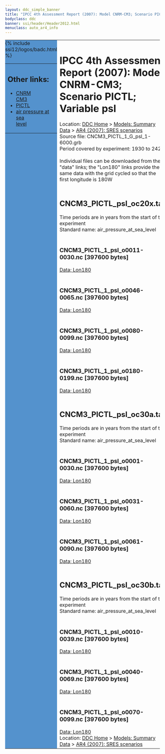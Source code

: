 ```yaml
---
layout: ddc_simple_banner
title: "IPCC 4th Assessment Report (2007): Model CNRM-CM3; Scenario PICTL; Variable psl"
bodyclass: ddc
banner: ssi/header/Header2012.html
menuclass: auto_ar4_info
---
```



<table width="100%" border="0" cellspacing="0" cellpadding="0" style="border-collapse: collapse;">
<tr style="margin:0;padding:0;border:0;">
<td style="margin:0;padding:0;border:0;height:1pt;width:150pt;background:#5492CD;" valign="top" >

<div id="lh-col2" class="auto_ar4_info">
<table class="menumain" bgcolor="#5492CD" cellspacing="0" width="100%" border="0">
<tr><td>
<h2> Other links:</h2>
<ul>
<li><a href="/auto/ar4/model-CNRM-CM3.html">CNRM<br/>CM3</a></li>
<li><a href="/auto/ar4/scenario-PICTL.html">PICTL</a></li>
<li><a href="/auto/ar4/var-air_pressure_at_sea_level.html">air pressure at sea<br/> level</a></li>
</ul>
</td></tr>
{% include ssi12/logos/badc.html %}
</table>
</div>
</td>
<td><h1>IPCC 4th Assessment Report (2007): Model CNRM-CM3; Scenario PICTL; Variable psl</h1>

<!-- Breadcrumb1 -->
<div id="breadcrumb1" align="left">
Location: <a href="/index.html">DDC Home</a> > <a href="/sim/gcm_clim/">Models: Summary Data</a>
> <a href="/sim/gcm_clim/SRES_AR4/index.html">AR4 (2007): SRES scenarios</a>
</div>
<!-- End of Breadcrumb1 -->Source file: CNCM3_PICTL_1_G_psl_1-6000.grb
<br/>
Period covered by experiment: 1930 to 2429<br/>
<br/>Individual files can be downloaded from the "data" links; the "Lon180" links provide the same data
         with the grid cycled so that the first longitude is 180W<br/>
<br/><h2>CNCM3_PICTL_psl_oc20x.tar</h2>
Time periods are in years from the start of the experiment<br/>
Standard name: air_pressure_at_sea_level<br>
<br/><h3>CNCM3_PICTL_1_psl_o0011-0030.nc [397600 bytes]</h3>
<a href="/cgi-bin/downl/ar4_nc/psl/CNCM3_PICTL_1_psl_o0011-0030.nc">Data; </a><a href="/cgi-bin/downl/ar4_nc/psl/CNCM3_PICTL_1_psl_o0011-0030.cyto180.nc"> Lon180</a><br/>
<br/><h3>CNCM3_PICTL_1_psl_o0046-0065.nc [397600 bytes]</h3>
<a href="/cgi-bin/downl/ar4_nc/psl/CNCM3_PICTL_1_psl_o0046-0065.nc">Data; </a><a href="/cgi-bin/downl/ar4_nc/psl/CNCM3_PICTL_1_psl_o0046-0065.cyto180.nc"> Lon180</a><br/>
<br/><h3>CNCM3_PICTL_1_psl_o0080-0099.nc [397600 bytes]</h3>
<a href="/cgi-bin/downl/ar4_nc/psl/CNCM3_PICTL_1_psl_o0080-0099.nc">Data; </a><a href="/cgi-bin/downl/ar4_nc/psl/CNCM3_PICTL_1_psl_o0080-0099.cyto180.nc"> Lon180</a><br/>
<br/><h3>CNCM3_PICTL_1_psl_o0180-0199.nc [397600 bytes]</h3>
<a href="/cgi-bin/downl/ar4_nc/psl/CNCM3_PICTL_1_psl_o0180-0199.nc">Data; </a><a href="/cgi-bin/downl/ar4_nc/psl/CNCM3_PICTL_1_psl_o0180-0199.cyto180.nc"> Lon180</a><br/>
<br/><h2>CNCM3_PICTL_psl_oc30a.tar</h2>
Time periods are in years from the start of the experiment<br/>
Standard name: air_pressure_at_sea_level<br>
<br/><h3>CNCM3_PICTL_1_psl_o0001-0030.nc [397600 bytes]</h3>
<a href="/cgi-bin/downl/ar4_nc/psl/CNCM3_PICTL_1_psl_o0001-0030.nc">Data; </a><a href="/cgi-bin/downl/ar4_nc/psl/CNCM3_PICTL_1_psl_o0001-0030.cyto180.nc"> Lon180</a><br/>
<br/><h3>CNCM3_PICTL_1_psl_o0031-0060.nc [397600 bytes]</h3>
<a href="/cgi-bin/downl/ar4_nc/psl/CNCM3_PICTL_1_psl_o0031-0060.nc">Data; </a><a href="/cgi-bin/downl/ar4_nc/psl/CNCM3_PICTL_1_psl_o0031-0060.cyto180.nc"> Lon180</a><br/>
<br/><h3>CNCM3_PICTL_1_psl_o0061-0090.nc [397600 bytes]</h3>
<a href="/cgi-bin/downl/ar4_nc/psl/CNCM3_PICTL_1_psl_o0061-0090.nc">Data; </a><a href="/cgi-bin/downl/ar4_nc/psl/CNCM3_PICTL_1_psl_o0061-0090.cyto180.nc"> Lon180</a><br/>
<br/><h2>CNCM3_PICTL_psl_oc30b.tar</h2>
Time periods are in years from the start of the experiment<br/>
Standard name: air_pressure_at_sea_level<br>
<br/><h3>CNCM3_PICTL_1_psl_o0010-0039.nc [397600 bytes]</h3>
<a href="/cgi-bin/downl/ar4_nc/psl/CNCM3_PICTL_1_psl_o0010-0039.nc">Data; </a><a href="/cgi-bin/downl/ar4_nc/psl/CNCM3_PICTL_1_psl_o0010-0039.cyto180.nc"> Lon180</a><br/>
<br/><h3>CNCM3_PICTL_1_psl_o0040-0069.nc [397600 bytes]</h3>
<a href="/cgi-bin/downl/ar4_nc/psl/CNCM3_PICTL_1_psl_o0040-0069.nc">Data; </a><a href="/cgi-bin/downl/ar4_nc/psl/CNCM3_PICTL_1_psl_o0040-0069.cyto180.nc"> Lon180</a><br/>
<br/><h3>CNCM3_PICTL_1_psl_o0070-0099.nc [397600 bytes]</h3>
<a href="/cgi-bin/downl/ar4_nc/psl/CNCM3_PICTL_1_psl_o0070-0099.nc">Data; </a><a href="/cgi-bin/downl/ar4_nc/psl/CNCM3_PICTL_1_psl_o0070-0099.cyto180.nc"> Lon180</a><br/>
<!-- Breadcrumb2 -->
<div id="breadcrumb2" align="left">
Location: <a href="/index.html">DDC Home</a> > <a href="/sim/gcm_clim/">Models: Summary Data</a>
> <a href="/sim/gcm_clim/SRES_AR4/index.html">AR4 (2007): SRES scenarios</a>
</div>
<!-- End of Breadcrumb2 --></td></tr></table>
